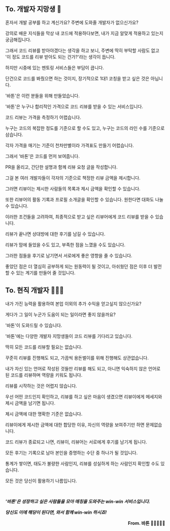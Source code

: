 ## To. 개발자 지망생 🐣

혼자서 개발 공부를 하고 계신가요? 주변에 도와줄 개발자가 없으신가요?

강의로 배운 지식들을 막상 내 코드에 적용하다보면, 내가 지금 알맞게 적용하고 있는지 궁금해집니다.

그래서 코드 리뷰를 받아야겠다는 생각을 하고 보니, 주변에 딱히 부탁할 사람도 없고 '이 정도 코드를 리뷰 받아도 되는 건가?'라는 생각이 듭니다.

하지만 시중에 있는 멘토링 서비스들은 부담이 큽니다.

단건으로 코드를 봐줬으면 하는 것이지, 장기적으로 1대1 코칭을 받고 싶은 것은 아닙니다.

'바톤'은 이런 분들을 위해 만들었습니다.

'바톤'은 누구나 합리적인 가격으로 코드 리뷰를 받을 수 있는 서비스입니다.

코드 리뷰는 가격을 측정하기 어렵습니다.

누구는 코드의 복잡한 정도를 기준으로 할 수도 있고, 누구는 코드의 라인 수를 기준으로 삼습니다.

각자 가격을 매기는 기준이 천차만별이라 가격표도 만들기 어렵습니다.

그래서 '바톤'은 코드를 먼저 보여줍니다.

PR을 올리고, 간단한 설명과 함께 리뷰 요청 글을 작성합니다.

그걸 본 여러 개발자들이 각자의 기준으로 책정한 리뷰 금액을 제시합니다.

그러면 리뷰이는 제시한 사람들의 목록과 제시 금액을 확인할 수 있습니다.

또한 리뷰어의 활동 기록과 프로필 소개글을 확인할 수 있습니다. 원한다면 대화도 나눌 수 있습니다.

이러한 조건들을 고려하여, 최종적으로 받고 싶은 리뷰어에게 코드 리뷰를 받을 수 있습니다.

리뷰가 끝나면 상대방에 대한 후기를 남길 수 있습니다.

리뷰가 맘에 들었을 수도 있고, 부족한 점을 느꼈을 수도 있습니다.

그러한 점들을 후기로 남기면서 서로에게 좋은 영향을 줄 수 있습니다.

좋았던 점은 더 열심히 공부하게 되는 원동력이 될 것이고, 아쉬웠던 점은 이후 더 발전할 수 있는 계기를 만들어 줄 것입니다.

## To. 현직 개발자 🧑🏻‍💻

내가 가진 능력을 활용하여 본업 이외의 추가 수익을 얻고싶지 않으신가요?

게다가 그 일이 누군가 도움이 되는 일이라면 좋지 않을까요?

'바톤'이 도와드릴 수 있습니다.

'바톤'에는 다양한 개발자 지망생들이 코드 리뷰를 기다리고 있습니다.

딱히 모든 코드를 리뷰할 필요는 없습니다.

꾸준히 리뷰를 진행해도 되고, 가끔씩 용돈벌이를 위해 진행해도 상관없습니다.

내가 자신 있는 언어로 작성된 것들만 리뷰를 해도 되고, 아니면 익숙하지 않은 언어로 된 코드를 리뷰하며 역량을 키워도 됩니다.

리뷰를 시작하는 것은 어렵지 않습니다.

우선 어떤 코드인지 확인하고, 리뷰를 하고 싶은 마음이 생겼으면 리뷰이에게 메세지와 제시 금액을 남기면 됩니다.

제시 금액에 대한 명확한 기준은 없습니다.

리뷰이에게 제시한 금액에 대한 합당한 이유, 자신의 역량을 보여주기만 하면 문제없습니다.

코드 리뷰가 종료되고 나면, 리뷰이, 리뷰어는 서로에게 후기를 남기게 됩니다.

모든 후기는 기록으로 남아 본인을 증명하는 수단 중 하나가 될 것입니다.

통계가 쌓이면, 태도가 불량한 사람인지, 리뷰를 성실하게 하는 사람인지 확인할 수도 있습니다.

모든 것은 당신이 활용하기 나름입니다.

<br>

**_'바톤'은 성장하고 싶은 사람들을 모아 매칭을 도와주는 win-win 서비스입니다._**

**_당신도 이에 해당이 된다면, 와서 함께 win-win 하시죠!_**

<p style="text-align: right; font-weight: 700">From. 바톤 🏃🏿‍♀️🏃🏾</p>
